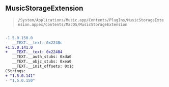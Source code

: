 ## MusicStorageExtension

> `/System/Applications/Music.app/Contents/PlugIns/MusicStorageExtension.appex/Contents/MacOS/MusicStorageExtension`

```diff

-1.5.0.150.0
-  __TEXT.__text: 0x2248c
+1.5.0.141.0
+  __TEXT.__text: 0x22484
   __TEXT.__auth_stubs: 0xda0
   __TEXT.__objc_stubs: 0xea0
   __TEXT.__init_offsets: 0x1c
CStrings:
+ "1.5.0.141"
- "1.5.0.150"

```
